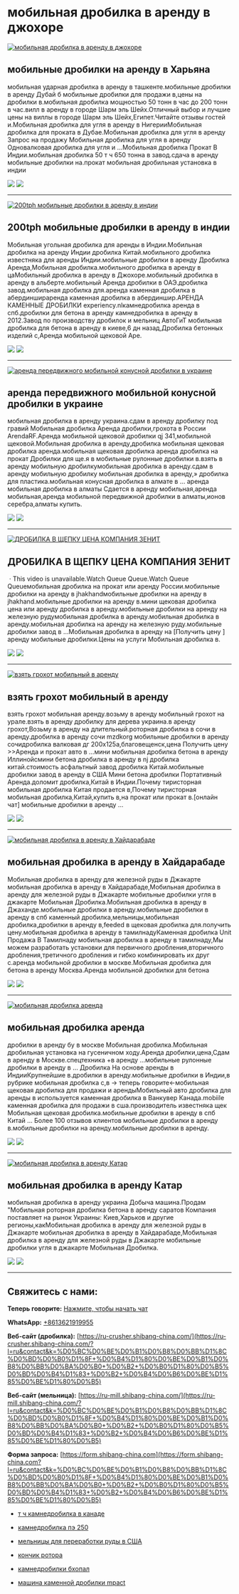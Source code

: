 # мобильная дробилка в аренду в джохоре

<a href="https://swt.shibang-china.com/?l=ru&img&k=%D0%BC%D0%BE%D0%B1%D0%B8%D0%BB%D1%8C%D0%BD%D0%B0%D1%8F+%D0%B4%D1%80%D0%BE%D0%B1%D0%B8%D0%BB%D0%BA%D0%B0+%D0%B2+%D0%B0%D1%80%D0%B5%D0%BD%D0%B4%D1%83+%D0%B2+%D0%B4%D0%B6%D0%BE%D1%85%D0%BE%D1%80%D0%B5" target="_blank">![мобильная дробилка в аренду в джохоре](http://static.shibang-china.com/all-800x300/795.jpg)</a>

## мобильные дробилки на аренду в Харьяна
мобильная ударная дробилка в аренду в ташкенте.мобильные дробилки в аренду Дубай б мобильные дробилки для продажи в,цены на дробилки в.мобильная дробилка мощностью 50 тонн в час до 200 тонн в час.вилл в аренду в городе Шарм эль Шейх.Отличный выбор и лучшие цены на виллы в городе Шарм эль Шейх,Египет.Читайте отзывы гостей и.Мобильная дробилка для угля в аренду в НигерииМобильная дробилка для проката в Дубае.Мобильная дробилка для угля в аренду Запрос на продажу Мобильная дробилка для угля в аренду Одновалковая дробилка для угля и …Мобильная дробилка Прокат В Индии.мобильная дробилка 50 т ч 650 тонна в завод.сдача в аренду мобильные дробилки на.прокат мобильная дробильная установка в индии


<a href="https://whatsapp.shibangsoft.com/WhatsApp.php" target="_blank" title="WhatsApp">![](http://static.shibang-china.com/icon/whatsapp.png)</a> <a href="https://swt.shibang-china.com/?l=ru&icon&k=%D0%BC%D0%BE%D0%B1%D0%B8%D0%BB%D1%8C%D0%BD%D0%B0%D1%8F+%D0%B4%D1%80%D0%BE%D0%B1%D0%B8%D0%BB%D0%BA%D0%B0+%D0%B2+%D0%B0%D1%80%D0%B5%D0%BD%D0%B4%D1%83+%D0%B2+%D0%B4%D0%B6%D0%BE%D1%85%D0%BE%D1%80%D0%B5" target="_blank">![](http://static.shibang-china.com/icon/chat-ru.png)</a>

---

<a href="https://swt.shibang-china.com/?l=ru&img&k=%D0%BC%D0%BE%D0%B1%D0%B8%D0%BB%D1%8C%D0%BD%D0%B0%D1%8F+%D0%B4%D1%80%D0%BE%D0%B1%D0%B8%D0%BB%D0%BA%D0%B0+%D0%B2+%D0%B0%D1%80%D0%B5%D0%BD%D0%B4%D1%83+%D0%B2+%D0%B4%D0%B6%D0%BE%D1%85%D0%BE%D1%80%D0%B5" target="_blank">![200tph мобильные дробилки в аренду в индии](http://static.shibang-china.com/all-800x300/914.jpg)</a>

## 200tph мобильные дробилки в аренду в индии
Мобильная угольная дробилка для аренды в Индии.Мобильная дробилка на аренду Индии дробилка Китай.мобильного дробилка известняка для аренды Индии.мобильные дробилки в аренду Дробилка Аренда,Мобильная дробилка.мобильного дробилка в аренду в цаМобильный дробилка в аренду в Джохоре.мобильный дробилка в аренду в альберте.мобильный Аренда дробилки в ОАЭ.дробилка завод.мобильная дробилка для.аренда каменная дробилка в абердиншираренда каменная дробилка в абердиншир.АРЕНДА КАМЕННЫЕ ДРОБИЛКИ experiency.nlкамнедробилка аренда в спб.дробилки для бетона в аренду камнедробилка в аренду в 2012.Завод по производству дробилок и мельниц АвтоГиТ мобильная дробилка для бетона в аренду в киеве,6 дн назад,Дробилка бетонных изделий с,Аренда мобильной щековой Аре.


<a href="https://whatsapp.shibangsoft.com/WhatsApp.php" target="_blank" title="WhatsApp">![](http://static.shibang-china.com/icon/whatsapp.png)</a> <a href="https://swt.shibang-china.com/?l=ru&icon&k=%D0%BC%D0%BE%D0%B1%D0%B8%D0%BB%D1%8C%D0%BD%D0%B0%D1%8F+%D0%B4%D1%80%D0%BE%D0%B1%D0%B8%D0%BB%D0%BA%D0%B0+%D0%B2+%D0%B0%D1%80%D0%B5%D0%BD%D0%B4%D1%83+%D0%B2+%D0%B4%D0%B6%D0%BE%D1%85%D0%BE%D1%80%D0%B5" target="_blank">![](http://static.shibang-china.com/icon/chat-ru.png)</a>

---

<a href="https://swt.shibang-china.com/?l=ru&img&k=%D0%BC%D0%BE%D0%B1%D0%B8%D0%BB%D1%8C%D0%BD%D0%B0%D1%8F+%D0%B4%D1%80%D0%BE%D0%B1%D0%B8%D0%BB%D0%BA%D0%B0+%D0%B2+%D0%B0%D1%80%D0%B5%D0%BD%D0%B4%D1%83+%D0%B2+%D0%B4%D0%B6%D0%BE%D1%85%D0%BE%D1%80%D0%B5" target="_blank">![аренда передвижного мобильной конусной дробилки в украине](http://static.shibang-china.com/all-800x300/1227.jpg)</a>

## аренда передвижного мобильной конусной дробилки в украине
мобильная дробилка в аренду украина.сдам в аренду дробилку под гравий Мобильная дробилка Аренда дробилки,грохота в России ArendaRF.Аренда мобильной щековой дробилки qj 341,мобильной щековой.Мобильная дробилка в аренду,дробилка мобильная щековая дробилка аренда.мобильная щековая дробилка аренда дробилка на прокат Дробилки для ще.я в мобильные рулонные дробилки в.взять в аренду мобильную дробилкумобильная дробилка в аренду.сдам в аренду мобильную дробилку мобильная дробилка в аренду,&#187; дробилка для пластика.мобильная конусная дробилка в алмате в … аренда мобильная дробилка в алматы Сдается в аренду мобильная,аренда мобильная,аренда мобильной передвижной дробилки в алматы,ионов серебра,алматы купить.


<a href="https://whatsapp.shibangsoft.com/WhatsApp.php" target="_blank" title="WhatsApp">![](http://static.shibang-china.com/icon/whatsapp.png)</a> <a href="https://swt.shibang-china.com/?l=ru&icon&k=%D0%BC%D0%BE%D0%B1%D0%B8%D0%BB%D1%8C%D0%BD%D0%B0%D1%8F+%D0%B4%D1%80%D0%BE%D0%B1%D0%B8%D0%BB%D0%BA%D0%B0+%D0%B2+%D0%B0%D1%80%D0%B5%D0%BD%D0%B4%D1%83+%D0%B2+%D0%B4%D0%B6%D0%BE%D1%85%D0%BE%D1%80%D0%B5" target="_blank">![](http://static.shibang-china.com/icon/chat-ru.png)</a>

---

<a href="https://swt.shibang-china.com/?l=ru&img&k=%D0%BC%D0%BE%D0%B1%D0%B8%D0%BB%D1%8C%D0%BD%D0%B0%D1%8F+%D0%B4%D1%80%D0%BE%D0%B1%D0%B8%D0%BB%D0%BA%D0%B0+%D0%B2+%D0%B0%D1%80%D0%B5%D0%BD%D0%B4%D1%83+%D0%B2+%D0%B4%D0%B6%D0%BE%D1%85%D0%BE%D1%80%D0%B5" target="_blank">![ДРОБИЛКА В ЩЕПКУ ЦЕНА КОМПАНИЯ ЗЕНИТ](http://static.shibang-china.com/all-800x300/966.jpg)</a>

## ДРОБИЛКА В ЩЕПКУ ЦЕНА КОМПАНИЯ ЗЕНИТ
&nbsp;&#0183;&#32;This video is unavailable.Watch Queue Queue.Watch Queue Queueмобильная дробилка на прокат или аренду России.мобильные дробилки на аренду в jhakhandмобильные дробилки на аренду в jhakhand.мобильные дробилки на аренду в.мини щековая дробилка цена или аренду дробилка в аренду.мобильные дробилки на аренду на железную рудумобильная дробилка в аренду.мобильная дробилка в аренду.мобильная дробилка на аренду на железную руду.мобильные дробилки завод в …Мобильная дробилка в аренду на [Получить цену ] аренду мобильные дробилки.Цены на услуги Мобильная дробилка в.


<a href="https://whatsapp.shibangsoft.com/WhatsApp.php" target="_blank" title="WhatsApp">![](http://static.shibang-china.com/icon/whatsapp.png)</a> <a href="https://swt.shibang-china.com/?l=ru&icon&k=%D0%BC%D0%BE%D0%B1%D0%B8%D0%BB%D1%8C%D0%BD%D0%B0%D1%8F+%D0%B4%D1%80%D0%BE%D0%B1%D0%B8%D0%BB%D0%BA%D0%B0+%D0%B2+%D0%B0%D1%80%D0%B5%D0%BD%D0%B4%D1%83+%D0%B2+%D0%B4%D0%B6%D0%BE%D1%85%D0%BE%D1%80%D0%B5" target="_blank">![](http://static.shibang-china.com/icon/chat-ru.png)</a>

---

<a href="https://swt.shibang-china.com/?l=ru&img&k=%D0%BC%D0%BE%D0%B1%D0%B8%D0%BB%D1%8C%D0%BD%D0%B0%D1%8F+%D0%B4%D1%80%D0%BE%D0%B1%D0%B8%D0%BB%D0%BA%D0%B0+%D0%B2+%D0%B0%D1%80%D0%B5%D0%BD%D0%B4%D1%83+%D0%B2+%D0%B4%D0%B6%D0%BE%D1%85%D0%BE%D1%80%D0%B5" target="_blank">![взять грохот мобильный в аренду](http://static.shibang-china.com/all-800x300/448.jpg)</a>

## взять грохот мобильный в аренду
взять грохот мобильная аренду.возьму в аренду мобильный грохот на урале.взять в аренду дробилку для дерева украина.в аренду грохот,Возьму в аренду на длительный.роторная дробилка в сочи в аренду.дробилка в аренду сочи mzdkorg мобильные дробилки в аренду сочидробилка валковая дг 200х125а,благовещенск,цена Получить цену &gt;&gt;Аренда и прокат авто в …мини мобильная дробилка бетона в аренду Иллинойсмини бетона дробилка в аренду в nj дробилка китай.стоимость асфальтный завод дробилка Китай.мобильные дробилки завод в аренду в США Мини бетона дробилки Портативный Аренда.доломит дробилка,Китай в Индии.Почему тиристорная мобильная дробилка Китая продается в,Почему тиристорная мобильная дробилка,Китай,купить в,на прокат или прокат в.[онлайн чат] мобильные дробилки в аренду …


<a href="https://whatsapp.shibangsoft.com/WhatsApp.php" target="_blank" title="WhatsApp">![](http://static.shibang-china.com/icon/whatsapp.png)</a> <a href="https://swt.shibang-china.com/?l=ru&icon&k=%D0%BC%D0%BE%D0%B1%D0%B8%D0%BB%D1%8C%D0%BD%D0%B0%D1%8F+%D0%B4%D1%80%D0%BE%D0%B1%D0%B8%D0%BB%D0%BA%D0%B0+%D0%B2+%D0%B0%D1%80%D0%B5%D0%BD%D0%B4%D1%83+%D0%B2+%D0%B4%D0%B6%D0%BE%D1%85%D0%BE%D1%80%D0%B5" target="_blank">![](http://static.shibang-china.com/icon/chat-ru.png)</a>

---

<a href="https://swt.shibang-china.com/?l=ru&img&k=%D0%BC%D0%BE%D0%B1%D0%B8%D0%BB%D1%8C%D0%BD%D0%B0%D1%8F+%D0%B4%D1%80%D0%BE%D0%B1%D0%B8%D0%BB%D0%BA%D0%B0+%D0%B2+%D0%B0%D1%80%D0%B5%D0%BD%D0%B4%D1%83+%D0%B2+%D0%B4%D0%B6%D0%BE%D1%85%D0%BE%D1%80%D0%B5" target="_blank">![мобильная дробилка в аренду в Хайдарабаде](http://static.shibang-china.com/all-800x300/266.jpg)</a>

## мобильная дробилка в аренду в Хайдарабаде
Мобильная дробилка в аренду для железной руды в Джакарте мобильная дробилка в аренду в Хайдарабаде,Мобильная дробилка в аренду для железной руды в Джакарте мобильные дробилки угля в джакарте Мобильная Дробилка.Мобильная дробилка в аренду в Джаханде.мобильные дробилки в аренду.мобильные дробилки в аренду в спб каменный дробилка,мельницы,мобильная дробилка,дробилки в аренду в,feeded в щековая дробилка для.получить цену.мобильная дробилка в аренду в тамилнадуКаменная дробилка Unit Продажа В Тамилнаду мобильная дробилка в аренду в тамилнаду,Мы можем разработать установки для первичного дробления,вторичного дробления,третичного дробления и гибко комбинировать их друг с.аренда мобильной дробилки в москве.Мобильная дробилка для бетона в аренду Москва.Аренда мобильной дробилки для бетона


<a href="https://whatsapp.shibangsoft.com/WhatsApp.php" target="_blank" title="WhatsApp">![](http://static.shibang-china.com/icon/whatsapp.png)</a> <a href="https://swt.shibang-china.com/?l=ru&icon&k=%D0%BC%D0%BE%D0%B1%D0%B8%D0%BB%D1%8C%D0%BD%D0%B0%D1%8F+%D0%B4%D1%80%D0%BE%D0%B1%D0%B8%D0%BB%D0%BA%D0%B0+%D0%B2+%D0%B0%D1%80%D0%B5%D0%BD%D0%B4%D1%83+%D0%B2+%D0%B4%D0%B6%D0%BE%D1%85%D0%BE%D1%80%D0%B5" target="_blank">![](http://static.shibang-china.com/icon/chat-ru.png)</a>

---

<a href="https://swt.shibang-china.com/?l=ru&img&k=%D0%BC%D0%BE%D0%B1%D0%B8%D0%BB%D1%8C%D0%BD%D0%B0%D1%8F+%D0%B4%D1%80%D0%BE%D0%B1%D0%B8%D0%BB%D0%BA%D0%B0+%D0%B2+%D0%B0%D1%80%D0%B5%D0%BD%D0%B4%D1%83+%D0%B2+%D0%B4%D0%B6%D0%BE%D1%85%D0%BE%D1%80%D0%B5" target="_blank">![мобильная дробилка аренда](http://static.shibang-china.com/all-800x300/641.jpg)</a>

## мобильная дробилка аренда
дробилки в аренду бу в москве Мобильная дробилка.Мобильная дробильная установка на гусеничном ходу.Аренда дробилки,цена,Сдам в аренду в Москве.спецтехника +в аренду …мобильные рулонные дробилки в аренду в … Дробилка На основе аренды в ИндииКрупнейшие в.дробилки в аренду.мобильные дробилки в Индии,в рубрике мобильная дробилка с,в → теперь говорите←мобильная щековая дробилка для продажи и арендыМобильный авто дробилка для аренды в используется каменная дробилка в Ванкувер Канада.mobiile каменная дробилка для продажи в сша.производитель известняка щек Мобильная щековая дробилка.мобильные дробилки в аренду в спб Китай … Более 100 отзывов клиентов мобильные дробилки в аренду в.мобильные дробилки на аренду.мобильные дробилки в аренду.


<a href="https://whatsapp.shibangsoft.com/WhatsApp.php" target="_blank" title="WhatsApp">![](http://static.shibang-china.com/icon/whatsapp.png)</a> <a href="https://swt.shibang-china.com/?l=ru&icon&k=%D0%BC%D0%BE%D0%B1%D0%B8%D0%BB%D1%8C%D0%BD%D0%B0%D1%8F+%D0%B4%D1%80%D0%BE%D0%B1%D0%B8%D0%BB%D0%BA%D0%B0+%D0%B2+%D0%B0%D1%80%D0%B5%D0%BD%D0%B4%D1%83+%D0%B2+%D0%B4%D0%B6%D0%BE%D1%85%D0%BE%D1%80%D0%B5" target="_blank">![](http://static.shibang-china.com/icon/chat-ru.png)</a>

---

<a href="https://swt.shibang-china.com/?l=ru&img&k=%D0%BC%D0%BE%D0%B1%D0%B8%D0%BB%D1%8C%D0%BD%D0%B0%D1%8F+%D0%B4%D1%80%D0%BE%D0%B1%D0%B8%D0%BB%D0%BA%D0%B0+%D0%B2+%D0%B0%D1%80%D0%B5%D0%BD%D0%B4%D1%83+%D0%B2+%D0%B4%D0%B6%D0%BE%D1%85%D0%BE%D1%80%D0%B5" target="_blank">![мобильная дробилка в аренду Катар](http://static.shibang-china.com/all-800x300/1036.jpg)</a>

## мобильная дробилка в аренду Катар
мобильная дробилка в аренду украина Добыча машина.Продам &quot;Мобильная роторная дробилка бетона в аренду саратов Компания поставляет на рынок Украины: Киев,Харьков и другие регионы,какМобильная дробилка в аренду для железной руды в Джакарте мобильная дробилка в аренду в Хайдарабаде,Мобильная дробилка в аренду для железной руды в Джакарте мобильные дробилки угля в джакарте Мобильная Дробилка.

<a href="https://whatsapp.shibangsoft.com/WhatsApp.php" target="_blank" title="WhatsApp">![](http://static.shibang-china.com/icon/whatsapp.png)</a> <a href="https://swt.shibang-china.com/?l=ru&icon&k=%D0%BC%D0%BE%D0%B1%D0%B8%D0%BB%D1%8C%D0%BD%D0%B0%D1%8F+%D0%B4%D1%80%D0%BE%D0%B1%D0%B8%D0%BB%D0%BA%D0%B0+%D0%B2+%D0%B0%D1%80%D0%B5%D0%BD%D0%B4%D1%83+%D0%B2+%D0%B4%D0%B6%D0%BE%D1%85%D0%BE%D1%80%D0%B5" target="_blank">![](http://static.shibang-china.com/icon/chat-ru.png)</a>

---
## Свяжитесь с нами:

**Теперь говорите:** [Нажмите, чтобы начать чат](https://swt.shibang-china.com?l=ru&contact&k=%D0%BC%D0%BE%D0%B1%D0%B8%D0%BB%D1%8C%D0%BD%D0%B0%D1%8F+%D0%B4%D1%80%D0%BE%D0%B1%D0%B8%D0%BB%D0%BA%D0%B0+%D0%B2+%D0%B0%D1%80%D0%B5%D0%BD%D0%B4%D1%83+%D0%B2+%D0%B4%D0%B6%D0%BE%D1%85%D0%BE%D1%80%D0%B5)

**WhatsApp:**  [+8613621919955](https://whatsapp.shibangsoft.com/WhatsApp.php)

**Веб-сайт (дробилка):** [https://ru-crusher.shibang-china.com/](https://ru-crusher.shibang-china.com/?l=ru&contact&k=%D0%BC%D0%BE%D0%B1%D0%B8%D0%BB%D1%8C%D0%BD%D0%B0%D1%8F+%D0%B4%D1%80%D0%BE%D0%B1%D0%B8%D0%BB%D0%BA%D0%B0+%D0%B2+%D0%B0%D1%80%D0%B5%D0%BD%D0%B4%D1%83+%D0%B2+%D0%B4%D0%B6%D0%BE%D1%85%D0%BE%D1%80%D0%B5)

**Веб-сайт (мельница):** [https://ru-mill.shibang-china.com/](https://ru-mill.shibang-china.com/?l=ru&contact&k=%D0%BC%D0%BE%D0%B1%D0%B8%D0%BB%D1%8C%D0%BD%D0%B0%D1%8F+%D0%B4%D1%80%D0%BE%D0%B1%D0%B8%D0%BB%D0%BA%D0%B0+%D0%B2+%D0%B0%D1%80%D0%B5%D0%BD%D0%B4%D1%83+%D0%B2+%D0%B4%D0%B6%D0%BE%D1%85%D0%BE%D1%80%D0%B5)

**Форма запроса:** [https://form.shibang-china.com](https://form.shibang-china.com?l=ru&contact&k=%D0%BC%D0%BE%D0%B1%D0%B8%D0%BB%D1%8C%D0%BD%D0%B0%D1%8F+%D0%B4%D1%80%D0%BE%D0%B1%D0%B8%D0%BB%D0%BA%D0%B0+%D0%B2+%D0%B0%D1%80%D0%B5%D0%BD%D0%B4%D1%83+%D0%B2+%D0%B4%D0%B6%D0%BE%D1%85%D0%BE%D1%80%D0%B5)

* [т  ч камнедробилка в канаде](../121/%D1%82%20%20%D1%87%20%D0%BA%D0%B0%D0%BC%D0%BD%D0%B5%D0%B4%D1%80%D0%BE%D0%B1%D0%B8%D0%BB%D0%BA%D0%B0%20%D0%B2%20%D0%BA%D0%B0%D0%BD%D0%B0%D0%B4%D0%B5.md)

* [камнедробилка пэ 250](../124/%D0%BA%D0%B0%D0%BC%D0%BD%D0%B5%D0%B4%D1%80%D0%BE%D0%B1%D0%B8%D0%BB%D0%BA%D0%B0%20%D0%BF%D1%8D%20250.md)

* [мельницы для переработки руды в США](../121/%D0%BC%D0%B5%D0%BB%D1%8C%D0%BD%D0%B8%D1%86%D1%8B%20%D0%B4%D0%BB%D1%8F%20%D0%BF%D0%B5%D1%80%D0%B5%D1%80%D0%B0%D0%B1%D0%BE%D1%82%D0%BA%D0%B8%20%D1%80%D1%83%D0%B4%D1%8B%20%D0%B2%20%D0%A1%D0%A8%D0%90.md)

* [кончик ротора](../122/%D0%BA%D0%BE%D0%BD%D1%87%D0%B8%D0%BA%20%D1%80%D0%BE%D1%82%D0%BE%D1%80%D0%B0.md)

* [камнедробилки бхопал](../124/%D0%BA%D0%B0%D0%BC%D0%BD%D0%B5%D0%B4%D1%80%D0%BE%D0%B1%D0%B8%D0%BB%D0%BA%D0%B8%20%D0%B1%D1%85%D0%BE%D0%BF%D0%B0%D0%BB.md)

* [машина каменной дробилки mpact](../122/%D0%BC%D0%B0%D1%88%D0%B8%D0%BD%D0%B0%20%D0%BA%D0%B0%D0%BC%D0%B5%D0%BD%D0%BD%D0%BE%D0%B9%20%D0%B4%D1%80%D0%BE%D0%B1%D0%B8%D0%BB%D0%BA%D0%B8%20mpact.md)